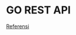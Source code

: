 # GO REST API

[Referensi](https://jonnylangefeld.com/blog/how-to-write-a-go-api-the-ultimate-guide)
